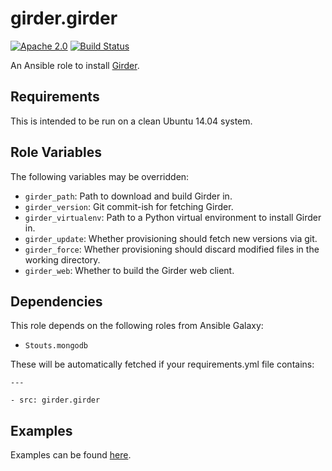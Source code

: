 girder.girder
=============
[![Apache 2.0](https://img.shields.io/badge/license-Apache%202-blue.svg)](https://raw.githubusercontent.com/girder/ansible-role-girder/master/LICENSE)
[![Build Status](https://travis-ci.org/girder/ansible-role-girder.svg?branch=master)](https://travis-ci.org/girder/ansible-role-girder)

An Ansible role to install [Girder](https://github.com/girder/girder).

Requirements
------------

This is intended to be run on a clean Ubuntu 14.04 system.

Role Variables
--------------

The following variables may be overridden:

* `girder_path`: Path to download and build Girder in.
* `girder_version`: Git commit-ish for fetching Girder.
* `girder_virtualenv`: Path to a Python virtual environment to install Girder in.
* `girder_update`: Whether provisioning should fetch new versions via git.
* `girder_force`: Whether provisioning should discard modified files in the working directory.
* `girder_web`: Whether to build the Girder web client.

Dependencies
------------

This role depends on the following roles from Ansible Galaxy:

* `Stouts.mongodb`

These will be automatically fetched if your requirements.yml file contains:
```
---

- src: girder.girder
```

Examples
--------
Examples can be found [here](https://github.com/girder/girder/tree/ansible-role-refactor/devops/ansible/examples).
